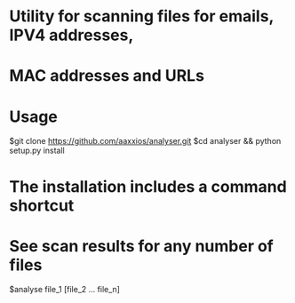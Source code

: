 # Utility for scanning files for emails, IPV4 addresses, 
# MAC addresses and URLs

# Usage 
$git clone https://github.com/aaxxios/analyser.git
$cd analyser && python setup.py install 

# The installation includes a command shortcut 

# See scan results for any number of files 
$analyse file_1 [file_2 ... file_n] 

